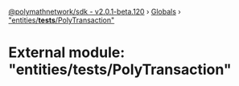[@polymathnetwork/sdk - v2.0.1-beta.120](../README.md) › [Globals](../globals.md) › ["entities/**tests**/PolyTransaction"](_entities___tests___polytransaction_.md)

# External module: "entities/**tests**/PolyTransaction"
